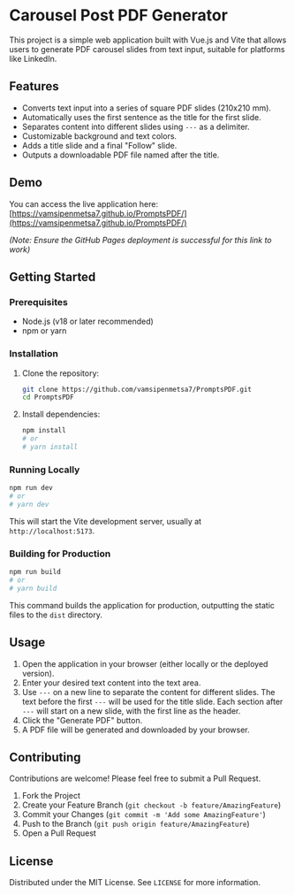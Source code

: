 # Carousel Post PDF Generator

This project is a simple web application built with Vue.js and Vite that allows users to generate PDF carousel slides from text input, suitable for platforms like LinkedIn.

## Features

*   Converts text input into a series of square PDF slides (210x210 mm).
*   Automatically uses the first sentence as the title for the first slide.
*   Separates content into different slides using `---` as a delimiter.
*   Customizable background and text colors.
*   Adds a title slide and a final "Follow" slide.
*   Outputs a downloadable PDF file named after the title.

## Demo

You can access the live application here: [https://vamsipenmetsa7.github.io/PromptsPDF/](https://vamsipenmetsa7.github.io/PromptsPDF/)

*(Note: Ensure the GitHub Pages deployment is successful for this link to work)*

## Getting Started

### Prerequisites

*   Node.js (v18 or later recommended)
*   npm or yarn

### Installation

1.  Clone the repository:
    ```bash
    git clone https://github.com/vamsipenmetsa7/PromptsPDF.git
    cd PromptsPDF
    ```
2.  Install dependencies:
    ```bash
    npm install
    # or
    # yarn install
    ```

### Running Locally

```bash
npm run dev
# or
# yarn dev
```

This will start the Vite development server, usually at `http://localhost:5173`.

### Building for Production

```bash
npm run build
# or
# yarn build
```

This command builds the application for production, outputting the static files to the `dist` directory.

## Usage

1.  Open the application in your browser (either locally or the deployed version).
2.  Enter your desired text content into the text area.
3.  Use `---` on a new line to separate the content for different slides. The text before the first `---` will be used for the title slide. Each section after `---` will start on a new slide, with the first line as the header.
4.  Click the "Generate PDF" button.
5.  A PDF file will be generated and downloaded by your browser.

## Contributing

Contributions are welcome! Please feel free to submit a Pull Request.

1.  Fork the Project
2.  Create your Feature Branch (`git checkout -b feature/AmazingFeature`)
3.  Commit your Changes (`git commit -m 'Add some AmazingFeature'`)
4.  Push to the Branch (`git push origin feature/AmazingFeature`)
5.  Open a Pull Request

## License

Distributed under the MIT License. See `LICENSE` for more information.
